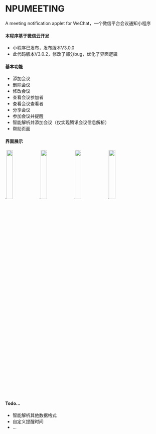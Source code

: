 # NPUMEETING
A meeting notification applet for WeChat，一个微信平台会议通知小程序

#### 本程序基于微信云开发
  * 小程序已发布，发布版本V3.0.0
  * 此代码版本V3.0.2，修改了部分bug，优化了界面逻辑
#### 基本功能
  * 添加会议
  * 删除会议
  * 修改会议
  * 查看会议参加者
  * 查看会议查看者
  * 分享会议
  * 参加会议并提醒
  * 智能解析并添加会议（仅实现腾讯会议信息解析）
  * 帮助页面
#### 界面展示
.<img src="https://github.com/xiemomoioio/NPUMEETING/blob/master/miniprogram/imgs/help/create1.jpg" width="20%" height="20%"/>
.<img src="https://github.com/xiemomoioio/NPUMEETING/blob/master/miniprogram/imgs/help/smart1.jpg" width="20%" height="20%"/>
.<img src="https://github.com/xiemomoioio/NPUMEETING/blob/master/miniprogram/imgs/help/join1.jpg" width="20%" height="20%"/>
.<img src="https://github.com/xiemomoioio/NPUMEETING/blob/master/miniprogram/imgs/help/share1.jpg" width="20%" height="20%"/>
#### Todo...
  * 智能解析其他数据格式
  * 自定义提醒时间
  * ...
